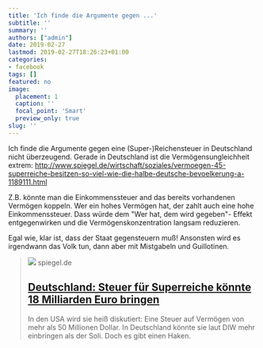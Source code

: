 ```yaml
---
title: 'Ich finde die Argumente gegen ...'
subtitle: ''
summary: ''
authors: ["admin"]
date: 2019-02-27
lastmod: 2019-02-27T18:26:23+01:00
categories:
- facebook
tags: []
featured: no
image:
  placement: 1
  caption: ''
  focal_point: 'Smart'
  preview_only: true
slug: ''
---
```

Ich finde die Argumente gegen eine (Super-)Reichensteuer in Deutschland nicht überzeugend. Gerade in Deutschland ist die Vermögensungleichheit extrem: http://www.spiegel.de/wirtschaft/soziales/vermoegen-45-superreiche-besitzen-so-viel-wie-die-halbe-deutsche-bevoelkerung-a-1189111.html

Z.B. könnte man die Einkommenssteuer and das bereits vorhandenen Vermögen koppeln. Wer ein hohes Vermögen hat, der zahlt auch eine hohe Einkommenssteuer. Dass würde dem "Wer hat, dem wird gegeben"- Effekt entgegenwirken und die Vermögenskonzentration langsam reduzieren.

Egal wie, klar ist, dass der Staat gegensteuern muß! Ansonsten wird es irgendwann das Volk tun, dann aber mit Mistgabeln und Guillotinen.
> [![](https://cdn.prod.www.spiegel.de/images/6cc4ec81-0001-0004-0000-000001399517_w1200_r1.778_fpx46.2_fpy50.jpg)](http://www.spiegel.de/wirtschaft/soziales/deutschland-steuer-fuer-superreiche-koennte-18-milliarden-euro-bringen-a-1254964.html)
> spiegel.de
> ## [Deutschland: Steuer für Superreiche könnte 18 Milliarden Euro bringen](http://www.spiegel.de/wirtschaft/soziales/deutschland-steuer-fuer-superreiche-koennte-18-milliarden-euro-bringen-a-1254964.html)
>
>In den USA wird sie heiß diskutiert: Eine Steuer auf Vermögen von mehr als 50 Millionen Dollar. In Deutschland könnte sie laut DIW mehr einbringen als der Soli. Doch es gibt einen Haken.

